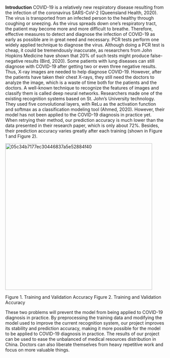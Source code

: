 **Introduction**
  COVID-19 is a relatively new respiratory disease 
resulting from the infection of the 
coronavirus SARS-CoV-2 (Queensland Health, 2020). 
The virus is transported from an 
infected person to the healthy through coughing or 
sneezing. As the virus spreads down one’s 
respiratory tract, the patient may become more and 
more difficult to breathe. Therefore, 
effective measures to detect and diagnose the 
infection of COVID-19 as early as possible are 
in great need and necessary. PCR tests perform one 
widely applied technique to diagnose the 
virus. Although doing a PCR test is cheap, it could 
be tremendously inaccurate, as 
researchers from John Hopkins Medicine have shown 
that 20% of such tests might produce 
false-negative results (Bird, 2020). Some patients 
with lung diseases can still diagnose with 
COVID-19 after getting two or even three negative 
results. Thus, X-ray images are needed to 
help diagnose COVID-19. However, after the patients 
have taken their chest X-rays, they still 
need the doctors to analyze the image, which is a 
waste of time both for the patients and the 
doctors. A well-known technique to recognize the 
features of images and classify them is 
called deep neural networks. Researchers made one of 
the existing recognition systems based 
on St. John’s University technology. They used five 
convolutional layers, with ReLu as the 
activation function and softmax as a classification 
modeling tool (Ahmed, 2020). However, their model has 
not been applied to the COVID-19 diagnosis in practice 
yet. When retrying their method, our prediction accuracy is 
much lower than the data presented in their research
paper, which is only about 72%. Besides, their prediction 
accuracy varies greatly after each training 
(shown in Figure 1 and Figure 2).

<img width="464" alt="05c34b7177ec30446837a5e52884f40" src="https://user-images.githubusercontent.com/81739293/218431030-fa7a1e8d-0ce4-48c6-ab4e-0a4a72c8a2d3.png">

Figure 1. Training and Validation Accuracy Figure           2. Training and Validation Accuracy

  These two problems will prevent the model from being 
applied to COVID-19 diagnosis in practice. By preprocessing 
the training data and modifying the model used to improve the 
current recognition system, our project improves its stability 
and prediction accuracy, making it more possible for the 
model to be applied to COVID-19 diagnosis in practice. The 
results of our project can be used to ease the unbalanced 
of medical resources distribution in China. Doctors can also 
liberate themselves from heavy repetitive work and focus on 
more valuable things.
